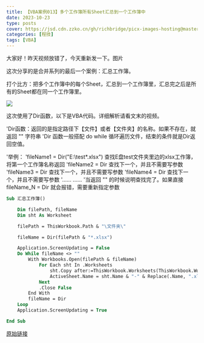 ```yaml
---
title: 【VBA案例013】多个工作簿所有Sheet汇总到一个工作簿中
date: 2023-10-23
type: posts
cover: https://jsd.cdn.zzko.cn/gh/richbridge/picx-images-hosting@master/thumbnail/CPA-审计.jpg
categories: [程技]
tags: [VBA]
---
```

大家好！昨天视频放错了，今天重新发一下。图片

这次分享的是合并系列的最后一个案例：汇总工作簿。

打个比方：把多个工作簿中的每个Sheet，汇总到一个工作簿里，汇总完之后是所有的Sheet都在同一个工作簿里。

![](https://img.richfan.site/program/vba/vba案列/【VBA案例013】多个工作簿所有Sheet汇总到一个工作簿中.gif)

这次使用了Dir函数，以下是VBA代码。详细解析请看文末的视频。

'Dir函数：返回的是指定路径下【文件】或者【文件夹】的名称。如果不存在，就返回 "" 字符串
'Dir 函数一般搭配 do while 循环遍历文件，结束的条件就是Dir返回空值。

'举例：
'fileName1 = Dir("E:\test\*.xlsx")  查找E盘test文件夹里边的xlsx工作簿，将第一个工作簿名称返回
'fileName2 = Dir                    查找下一个，并且不需要写参数
'fileName3 = Dir                    查找下一个，并且不需要写参数
'fileName4 = Dir                    查找下一个，并且不需要写参数
'......                           ......
'当返回 "" 的时候说明查找完了。如果直接 fileName_N = Dir 就会报错，需要重新指定参数

```vb
Sub 汇总工作簿()

    Dim filePath, fileName
    Dim sht As Worksheet

    filePath = ThisWorkbook.Path & "\文件夹\"

    fileName = Dir(filePath & "*.xlsx")

    Application.ScreenUpdating = False
    Do While fileName <> ""
        With Workbooks.Open(filePath & fileName)
            For Each sht In .Worksheets
                sht.Copy after:=ThisWorkbook.Worksheets(ThisWorkbook.Worksheets.Count)
                ActiveSheet.Name = sht.Name & "-" & Replace(.Name, ".xlsx", "")
            Next
            .Close False
        End With
        fileName = Dir
    Loop
    Application.ScreenUpdating = True

End Sub
```

[原始链接](https://mp.weixin.qq.com/s?__biz=MzIyOTc3NzQ2NA==&mid=2247485233&idx=1&sn=a27892d151b9a8332f01f20be6e0f7f9&chksm=e8bcce66dfcb4770c956e41db7a9d08d9fc1e153cd3cf7681b0130d12be97b7908d27d53a0e8&scene=178&cur_album_id=3115603487041503237#rd)
